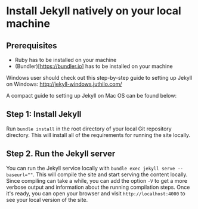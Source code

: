 # Install Jekyll natively on your local machine

## Prerequisites

* Ruby has to be installed on your machine
* (Bundler)[https://bundler.io] has to be installed on your machine

Windows user should check out this step-by-step guide to setting up Jekyll on Windows: http://jekyll-windows.juthilo.com/

A compact guide to setting up Jekyll on Mac OS can be found below:

## Step 1: Install Jekyll

Run `bundle install` in the root directory of your local Git repository directory. This will install all of the requirements for running the site locally. 

## Step 2. Run the Jekyll server

You can run the Jekyll service locally with `bundle exec jekyll serve --baseurl=""`. This will compile the site and start serving the content locally. Since compiling can take a while, you can add the option `-V` to get a more verbose output and information about the running compilation steps. Once it's ready, you can open your browser and visit `http://localhost:4000` to see your local version of the site.